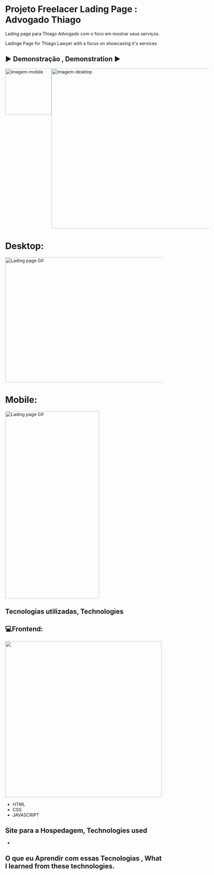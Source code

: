 # Projeto Freelacer Lading Page : Advogado Thiago

Lading page para Thiago Advogado com o foco em mostrar seus serviços. 


Ladinge Page for Thiago Lawyer with a focus on  showcasing it's services

## ▶️ Demonstração , Demonstration ▶️ 

<div style="margin: auto;display: flex;">
  <img width="148" src="./public/img/demo-mobile.gif" alt="imagem-mobile">
  <img width="512" src="./public/img/demo-desktop.gif" alt="imagem-desktop">
</div>



<h1>Desktop:</h1>

<img src="./src/images/lading-page-advogado-thiago.gif" alt="Lading page Gif" height="400px" width="1000px">

<h1>Mobile:</h1>


<img src="./src/images/lading-page-advogado-thiago-mobile.gif" alt="Lading page Gif" height="600px" width="300px">  


## Tecnologias utilizadas, Technologies 
 <h2> 💻Frontend: </h2>
 <img width="500px" src="https://skillicons.dev/icons?i=materialui,css,html,git,javascript" />


 
- HTML
- CSS
- JAVASCRIPT


## Site para a Hospedagem, Technologies used
-

## O que eu Aprendir com essas Tecnologias , What l learned from  these technologies.
